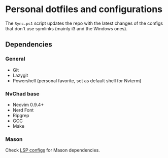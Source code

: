 # Personal dotfiles and configurations

The `Sync.ps1` script updates the repo with the latest changes of the configs that don't use symlinks (mainly i3 and the Windows ones).

## Dependencies

### General

- Git
- Lazygit
- Powershell (personal favorite, set as default shell for Nvterm)

### NvChad base

- Neovim 0.9.4+
- Nerd Font
- Ripgrep
- GCC
- Make

### Mason

Check [LSP configs](nvim/configs/lspconfig.lua) for Mason dependencies.
